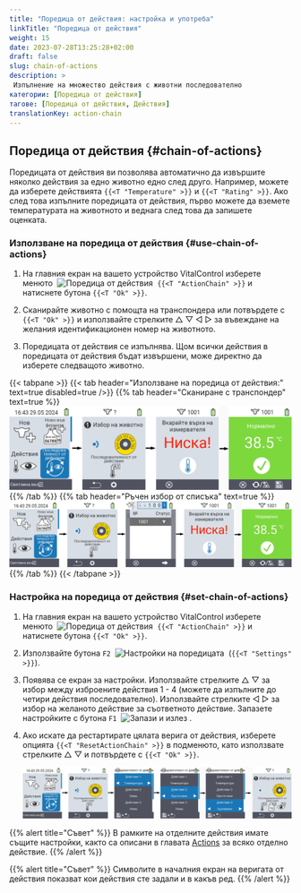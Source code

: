 ```yaml
---
title: "Поредица от действия: настройка и употреба"
linkTitle: "Поредица от действия"
weight: 15
date: 2023-07-28T13:25:28+02:00
draft: false
slug: chain-of-actions
description: >
 Изпълнение на множество действия с животни последователно
категории: [Поредица от действия]
тагове: [Поредица от действия, Действия]
translationKey: action-chain
---
```

## Поредица от действия {#chain-of-actions}

Поредицата от действия ви позволява автоматично да извършите няколко действия за едно животно едно след друго. Например, можете да изберете действията `{{<T "Temperature" >}}` и `{{<T "Rating" >}}`. Ако след това изпълните поредицата от действия, първо можете да вземете температурата на животното и веднага след това да запишете оценката.

### Използване на поредица от действия {#use-chain-of-actions}

1. На главния екран на вашето устройство VitalControl изберете менюто &nbsp;<img src="/icons/actions/action-chain.svg" width="35" align="bottom" alt="Поредица от действия" />&nbsp; `{{<T "ActionChain" >}}` и натиснете бутона `{{<T "Ok" >}}`.

2. Сканирайте животно с помощта на транспондера или потвърдете с `{{<T "Ok" >}}` и използвайте стрелките △ ▽ ◁ ▷ за въвеждане на желания идентификационен номер на животното.

3. Поредицата от действия се изпълнява. Щом всички действия в поредицата от действия бъдат извършени, може директно да изберете следващото животно.

{{< tabpane >}}
{{< tab header="Използване на поредица от действия:" text=true disabled=true />}}
{{% tab header="Сканиране с транспондер" text=true %}}
![VitalControl: Меню поредица от действия](images/chainofactions-scan.png "Поредица от действия")
{{% /tab %}}
{{% tab header="Ръчен избор от списъка" text=true %}}
![VitalControl: Меню поредица от действия](images/chainofactions.png "Поредица от действия")
{{% /tab %}}
{{< /tabpane >}}

### Настройка на поредица от действия {#set-chain-of-actions}

1. На главния екран на вашето устройство VitalControl изберете менюто &nbsp;<img src="/icons/actions/action-chain.svg" width="35" align="bottom" alt="Поредица от действия" />&nbsp; `{{<T "ActionChain" >}}` и натиснете бутона `{{<T "Ok" >}}`.

2. Използвайте бутона `F2` &nbsp;<img src="/icons/gear.svg" width="25" align="bottom" alt="Настройки на поредицата" />&nbsp; (`{{<T "Settings" >}}`).

3. Появява се екран за настройки. Използвайте стрелките △ ▽ за избор между изброените действия 1 - 4 (можете да изпълните до четири действия последователно). Използвайте стрелките ◁ ▷ за избор на желаното действие за съответното действие. Запазете настройките с бутона `F1` &nbsp;<img src="/icons/footer/save_exit.svg" width="65" align="bottom" alt="Запази и излез" />&nbsp;.

4. Ако искате да рестартирате цялата верига от действия, изберете опцията `{{<T "ResetActionChain" >}}` в подменюто, като използвате стрелките △ ▽ и потвърдете с `{{<T "Ok" >}}`.

    ![VitalControl: Menu chain of actions](images/setchainofactions.png "Set chain of actions")

{{% alert title="Съвет" %}}
В рамките на отделните действия имате същите настройки, както са описани в главата [Actions](../actions) за всяко отделно действие.
{{% /alert %}}

{{% alert title="Съвет" %}}
Символите в началния екран на веригата от действия показват кои действия сте задали и в какъв ред.
{{% /alert %}}

